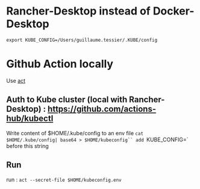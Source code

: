 
# Rancher-Desktop instead of Docker-Desktop 
`export KUBE_CONFIG=/Users/guillaume.tessier/.KUBE/config`

# Github Action locally
Use [act](https://github.com/nektos/act)

## Auth to Kube cluster (local with Rancher-Desktop) : https://github.com/actions-hub/kubectl

Write content of $HOME/.kube/config to an env file
`cat $HOME/.kube/config| base64 > $HOME/kubeconfig``
add `KUBE_CONFIG=` before this string

## Run
run : `act --secret-file $HOME/kubeconfig.env`